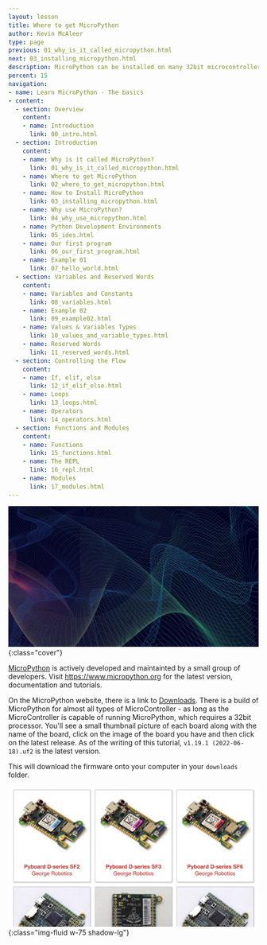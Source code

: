 ```yaml
---
layout: lesson
title: Where to get MicroPython
author: Kevin McAleer
type: page
previous: 01_why_is_it_called_micropython.html
next: 03_installing_micropython.html
description: MicroPython can be installed on many 32bit microcontrollers
percent: 15
navigation:
- name: Learn MicroPython - The basics
- content:
  - section: Overview
    content:
    - name: Introduction
      link: 00_intro.html
  - section: Introduction
    content:
    - name: Why is it called MicroPython?
      link: 01_why_is_it_called_micropython.html
    - name: Where to get MicroPython
      link: 02_where_to_get_micropython.html
    - name: How to Install MicroPython
      link: 03_installing_micropython.html
    - name: Why use MicroPython?
      link: 04_why_use_micropython.html
    - name: Python Development Environments
      link: 05_ides.html
    - name: Our first program
      link: 06_our_first_program.html
    - name: Example 01
      link: 07_hello_world.html
  - section: Variables and Reserved Words
    content:
    - name: Variables and Constants
      link: 08_variables.html
    - name: Example 02
      link: 09_example02.html
    - name: Values & Variables Types
      link: 10_values_and_variable_types.html
    - name: Reserved Words
      link: 11_reserved_words.html
  - section: Controlling the Flow
    content:
    - name: If, elif, else
      link: 12_if_elif_else.html
    - name: Loops
      link: 13_loops.html
    - name: Operators
      link: 14_operators.html
  - section: Functions and Modules
    content:
    - name: Functions
      link: 15_functions.html
    - name: The REPL
      link: 16_repl.html
    - name: Modules
      link: 17_modules.html
---
```



![Cover photo of a geometric pattern](assets/where_download.jpg){:class="cover"}

[MicroPython](https://www.micropython.org) is actively developed and maintainted by a small group of developers. Visit <https://www.micropython.org> for the latest version, documentation and tutorials.

On the MicroPython website, there is a link to [Downloads](https://www.micropython.org/download/). There is a build of MicroPython for almost all types of MicroController - as long as the MicroController is capable of running MicroPython, which requires a 32bit processor. You'll see a small thumbnail picture of each board along with the name of the board, click on the image of the board you have and then click on the latest release. As of the writing of this tutorial, `v1.19.1 (2022-06-18).uf2` is the latest version.

This will download the firmware onto your computer in your `downloads` folder.

![screenshot of the downloads page on micropython.org](assets/downloads.png){:class="img-fluid w-75 shadow-lg"}
